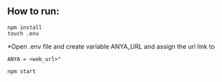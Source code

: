 ## How to run: 
```
npm install
touch .env 
```
*Open .env file and create variable ANYA_URL and assign the url link to
```
ANYA = <web_url>"
```

```
npm start
```
